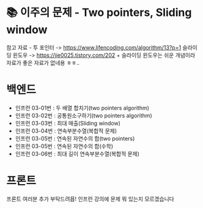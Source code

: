 # 📚 이주의 문제 - Two pointers, Sliding window
참고 자료 - 투 포인터 -> https://www.lifencoding.com/algorithm/13?p=1
            슬라이딩 윈도우 -> https://jie0025.tistory.com/202
            + 슬라이딩 윈도우는 쉬운 개념이라 자료가 좋은 자료가 없네용 ㅎㅎ..

# 백엔드
- 인프런 03-01번 : 두 배열 합치기(two pointers algorithm)
- 인프런 03-02번 : 공통원소구하기(two pointers algorithm)
- 인프런 03-03번 : 최대 매출(Sliding window)
- 인프런 03-04번 : 연속부분수열(복합적 문제)
- 인프런 03-05번 : 연속된 자연수의 합(two pointers)
- 인프런 03-05번 : 연속된 자연수의 합(수학)
- 인프런 03-06번 : 최대 길이 연속부분수열(복합적 문제)

# 프론트
프론트 여러분 추가 부탁드려욥! 인프런 강의에 문제 뭐 있는지 모르겠습니다
